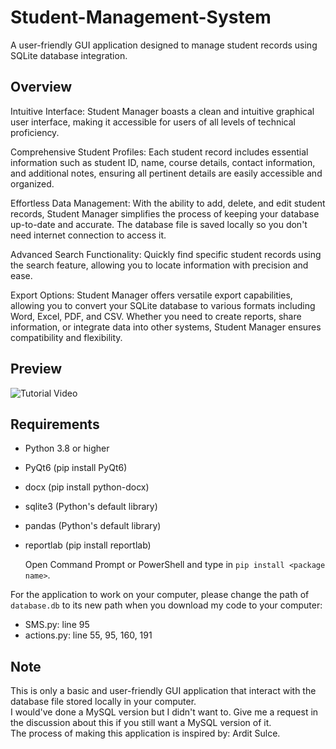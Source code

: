# Student-Management-System
A user-friendly GUI application designed to manage student records using SQLite database integration.

## Overview
Intuitive Interface: Student Manager boasts a clean and intuitive graphical user interface, making it accessible for users of all levels of technical proficiency.

Comprehensive Student Profiles: Each student record includes essential information such as student ID, name, course details, contact information, and additional notes, ensuring all pertinent details are easily accessible and organized.

Effortless Data Management: With the ability to add, delete, and edit student records, Student Manager simplifies the process of keeping your database up-to-date and accurate. The database file is saved locally so you don't need internet connection to access it.

Advanced Search Functionality: Quickly find specific student records using the search feature, allowing you to locate information with precision and ease.

Export Options: Student Manager offers versatile export capabilities, allowing you to convert your SQLite database to various formats including Word, Excel, PDF, and CSV. Whether you need to create reports, share information, or integrate data into other systems, Student Manager ensures compatibility and flexibility.

## Preview
![Tutorial Video](Add%20Student.gif)

## Requirements
- Python 3.8 or higher
- PyQt6 (pip install PyQt6)
- docx (pip install python-docx)
- sqlite3 (Python's default library)
- pandas (Python's default library)
- reportlab (pip install reportlab)

  Open Command Prompt or PowerShell and type in `pip install <package name>`.

For the application to work on your computer, please change the path of `database.db` to its new path when you download my code to your computer:
- SMS.py: line 95
- actions.py: line 55, 95, 160, 191

## Note
This is only a basic and user-friendly GUI application that interact with the database file stored locally in your computer. <br>
I would've done a MySQL version but I didn't want to. Give me a request in the discussion about this if you still want a MySQL version of it. <br>
The process of making this application is inspired by: Ardit Sulce. <br>
